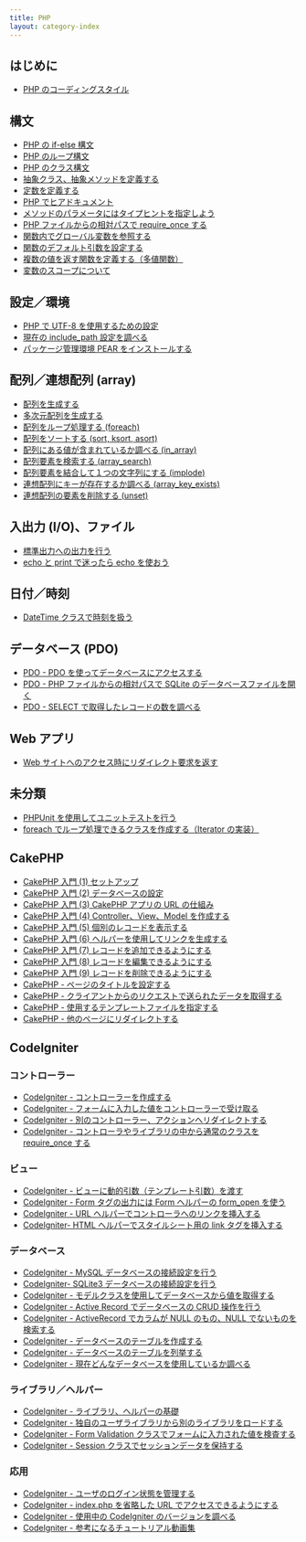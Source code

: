 ```yaml
---
title: PHP
layout: category-index
---
```


はじめに
----
- [PHP のコーディングスタイル](misc/coding-style.html)

構文
----
- [PHP の if-else 構文](syntax/if.html)
- [PHP のループ構文](syntax/loop.html)
- [PHP のクラス構文](syntax/class.html)
- [抽象クラス、抽象メソッドを定義する](syntax/abstract.html)
- [定数を定義する](syntax/constant.html)
- [PHP でヒアドキュメント](syntax/here-document.html)
- [メソッドのパラメータにはタイプヒントを指定しよう](syntax/type-hint.html)
- [PHP ファイルからの相対パスで require_once する](syntax/relative-require.html)
- [関数内でグローバル変数を参照する](syntax/refer-to-global.html)
- [関数のデフォルト引数を設定する](syntax/default-parameter.html)
- [複数の値を返す関数を定義する（多値関数）](syntax/multivalued-function.html)
- [変数のスコープについて](syntax/scope.html)

設定／環境
----
- [PHP で UTF-8 を使用するための設定](settings/utf8.html)
- [現在の include_path 設定を調べる](settings/include-path.html)
- [パッケージ管理環境 PEAR をインストールする](env/pear.html)

配列／連想配列 (array)
----
- [配列を生成する](array/create.html)
- [多次元配列を生成する](array/multidimensional-array.html)
- [配列をループ処理する (foreach)](array/loop.html)
- [配列をソートする (sort, ksort, asort)](array/sort.html)
- [配列にある値が含まれているか調べる (in_array)](array/in_array.html)
- [配列要素を検索する (array_search)](array/search.html)
- [配列要素を結合して１つの文字列にする (implode)](array/implode.html)
- [連想配列にキーが存在するか調べる (array_key_exists)](array/key_exists.html)
- [連想配列の要素を削除する (unset)](array/unset.html)

入出力 (I/O)、ファイル
----
- [標準出力への出力を行う](io/stdio.html)
- [echo と print で迷ったら echo を使おう](io/echo-and-print.html)

日付／時刻
----
- [DateTime クラスで時刻を扱う](time/datetime.html)

データベース (PDO)
----
- [PDO - PDO を使ってデータベースにアクセスする](pdo/basic.html)
- [PDO - PHP ファイルからの相対パスで SQLite のデータベースファイルを開く](pdo/relative-open.html)
- [PDO - SELECT で取得したレコードの数を調べる](pdo/count-records.html)

Web アプリ
----
- [Web サイトへのアクセス時にリダイレクト要求を返す](web/redirect.html)

未分類
---
- [PHPUnit を使用してユニットテストを行う](misc/phpunit.html)
- [foreach でループ処理できるクラスを作成する（Iterator の実装）](misc/iterable-class.html)

CakePHP
----
- [CakePHP 入門 (1) セットアップ](cakephp/abc-1.html)
- [CakePHP 入門 (2) データベースの設定](cakephp/abc-2.html)
- [CakePHP 入門 (3) CakePHP アプリの URL の仕組み](cakephp/abc-3.html)
- [CakePHP 入門 (4) Controller、View、Model を作成する](cakephp/abc-4.html)
- [CakePHP 入門 (5) 個別のレコードを表示する](cakephp/abc-5.html)
- [CakePHP 入門 (6) ヘルパーを使用してリンクを生成する](cakephp/abc-6.html)
- [CakePHP 入門 (7) レコードを追加できるようにする](cakephp/abc-7.html)
- [CakePHP 入門 (8) レコードを編集できるようにする](cakephp/abc-8.html)
- [CakePHP 入門 (9) レコードを削除できるようにする](cakephp/abc-9.html)
- [CakePHP - ページのタイトルを設定する](cakephp/set-page-title.html)
- [CakePHP - クライアントからのリクエストで送られたデータを取得する](cakephp/get-request-data.html)
- [CakePHP - 使用するテンプレートファイルを指定する](cakephp/specify-template.html)
- [CakePHP - 他のページにリダイレクトする](cakephp/redirect.html)

CodeIgniter
----

### コントローラー
- [CodeIgniter - コントローラーを作成する](codeigniter/create-controller.html)
- [CodeIgniter - フォームに入力した値をコントローラーで受け取る](codeigniter/get-form-input.html)
- [CodeIgniter - 別のコントローラー、アクションへリダイレクトする](codeigniter/redirect.html)
- [CodeIgniter - コントローラやライブラリの中から通常のクラスを require_once する](codeigniter/require-once.html)

### ビュー
- [CodeIgniter - ビューに動的引数（テンプレート引数）を渡す](codeigniter/template-param.html)
- [CodeIgniter - Form タグの出力には Form ヘルパーの form_open を使う](codeigniter/form-open.html)
- [CodeIgniter - URL ヘルパーでコントローラへのリンクを挿入する](codeigniter/anchor.html)
- [CodeIgniter- HTML ヘルパーでスタイルシート用の link タグを挿入する](codeigniter/link-tag.html)

### データベース
- [CodeIgniter - MySQL データベースの接続設定を行う](codeigniter/setup-mysql.html)
- [CodeIgniter- SQLite3 データベースの接続設定を行う](codeigniter/setup-sqlite.html)
- [CodeIgniter - モデルクラスを使用してデータベースから値を取得する](codeigniter/model.html)
- [CodeIgniter - Active Record でデータベースの CRUD 操作を行う](codeigniter/crud.html)
- [CodeIgniter - ActiveRecord でカラムが NULL のもの、NULL でないものを検索する](codeigniter/search-null-column.html)
- [CodeIgniter - データベースのテーブルを作成する](codeigniter/create-db-table.html)
- [CodeIgniter - データベースのテーブルを列挙する](codeigniter/list-tables.html)
- [CodeIgniter - 現在どんなデータベースを使用しているか調べる](codeigniter/db-platform.html)

### ライブラリ／ヘルパー
- [CodeIgniter - ライブラリ、ヘルパーの基礎](codeigniter/library-and-helper.html)
- [CodeIgniter - 独自のユーザライブラリから別のライブラリをロードする](codeigniter/load-lib-from-user-lib.html)
- [CodeIgniter - Form Validation クラスでフォームに入力された値を検査する](codeigniter/form-validation.html)
- [CodeIgniter - Session クラスでセッションデータを保持する](codeigniter/session.html)

### 応用
- [CodeIgniter - ユーザのログイン状態を管理する](codeigniter/manage-login.html)
- [CodeIgniter - index.php を省略した URL でアクセスできるようにする](codeigniter/pretty-url.html)
- [CodeIgniter - 使用中の CodeIgniter のバージョンを調べる](codeigniter/version.html)
- [CodeIgniter - 参考になるチュートリアル動画集](codeigniter/tutorials.html)

